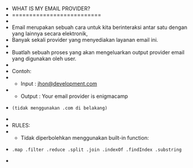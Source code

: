  * WHAT IS MY EMAIL PROVIDER?
 * ==========================
 *
 * Email merupakan sebuah cara untuk kita berinteraksi antar satu dengan yang lainnya secara elektronik,
 * Banyak sekali provider yang menyediakan layanan email ini.
 *
 * Buatlah sebuah proses yang akan mengeluarkan output provider email yang digunakan oleh user.
 *
 * Contoh:
 *   - Input  : jhon@development.com
 *   - Output : Your email provider is enigmacamp
 *     (tidak menggunakan .com di belakang)
 *
 * RULES:
 *   - Tidak diperbolehkan menggunakan built-in function:
 *     .map .filter .reduce .split .join .indexOf .findIndex .substring
 *
